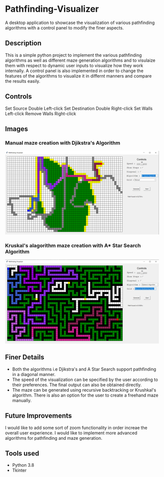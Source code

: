 # Pathfinding-Visualizer
A desktop application to showcase the visualization of various pathfinding algorithms with a control panel to modify the finer aspects.
## Description
This is a simple python project to implement the various pathfinding algorithms as well as different maze generation algorithms and to visulaize them with respect to dynamic user inputs to visualize how they work internally. A control panel is also implemented in order to change the features of the algorithms to visualize it in differnt manners and compare the results easily.
## Controls
Set Source  Double Left-click
Set Destination  Double Right-click
Set Walls Left-click
Remove Walls Right-click
## Images
### Manual maze creation with Djikstra's Algorithm
![](images/path_manual.PNG)
### Kruskal's alagorithm maze creation with A* Star Search Algorithm
![](images/path_kruskals.PNG)
## Finer Details
- Both the algorithms i.e Djikstra's and A Star Search support pathfinding in a diagonal manner.
- The speed of the visualization can be specified by the user according to their preferences. The final output can also be obtained directly.
- The maze can be generated using recursive backtracking or Krushkal's algorithm. There is also an option for the user to create a freehand maze manually.
## Future Improvements
I would like to add some sort of zoom functionality in order increae the overall user experience.
I would like to implement more advanced algorithms for pathfinding and maze generation.
## Tools used
- Python 3.8
- Tkinter
